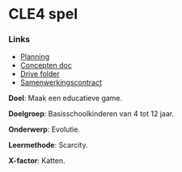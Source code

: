 # CLE4 spel

### Links

 - [Planning](https://docs.google.com/spreadsheets/d/1nojooy41G697xt59_NPCAzVWoLzZrI-ogGBgm2OQUgQ/edit#gid=1816817301)
 - [Concepten doc](https://docs.google.com/document/d/1YOD9Nfx0lRUhZpPEfPYA5aNCPMZ4qUR5xOOVriXMNHc/edit)
 - [Drive folder](https://drive.google.com/drive/u/0/folders/1CBWKw8xUrXrxSSKhhPlxkEoxX3peRsiw)
 - [Samenwerkingscontract](https://docs.google.com/document/d/1jGRUGmgpnA-xciMMmdLpfPFW7DV5t70nPIwENEBjeck/edit?usp=sharing)

**Doel**: Maak een educatieve game.

**Doelgroep**:	Basisschoolkinderen van 4 tot 12 jaar.

**Onderwerp**: 	Evolutie.

**Leermethode**:	Scarcity. 

**X-factor**:	Katten. 
